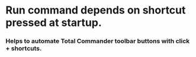 # Run command depends on shortcut pressed at startup.

### Helps to automate Total Commander toolbar buttons with click + shortcuts.
